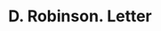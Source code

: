 ---
doi: 10.7916/D8H14D1Z
date_other: '1918'
date_other_textual: '1918'
form: correspondence
genre:
- Letters (correspondence)
name:
- D. Robinson
object_in_context_url: https://biggert.cul.columbia.edu/items/view/ave_biggert_00606
subject_hierarchical_geographic:
- Detroit, Michigan, United States
subject_name:
- D. Robinson
title: D. Robinson. Letter
sort_title: D. Robinson. Letter
call_number: ave_biggert_00606
coordinates:
- 42.331388888888895,-83.04583333333333
pid: ave_biggert_00606
identifiers: ave_biggert_00606
canvas_id: ldpd:395879
permalink: "/items/ave_biggert_00606/"
layout: iiif-image-page
---